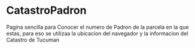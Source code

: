 # CatastroPadron
Pagina sencilla para Conocer el numero de Padron de la parcela en la que estas, para eso se utilizaa la ubicacion del navegador y la informacion del Catastro de Tucuman
